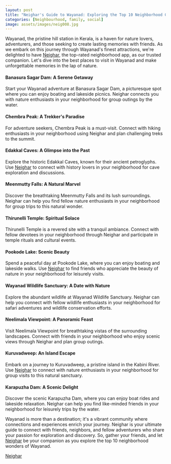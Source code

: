 ```yaml
---
layout: post
title: "Neighar's Guide to Wayanad: Exploring the Top 10 Neighborhood Gems with Friends"
categories: [Neighbourhood, family, social]
image: assets/images/neig008.jpg
---
```


Wayanad, the pristine hill station in Kerala, is a haven for nature lovers, adventurers, and those seeking to create lasting memories with friends. As we embark on this journey through Wayanad's finest attractions, we're delighted to have [Neighar](https://www.neighar.com), the top-rated neighborhood app, as our trusted companion. Let's dive into the best places to visit in Wayanad and make unforgettable memories in the lap of nature.

#### Banasura Sagar Dam: A Serene Getaway

Start your Wayanad adventure at Banasura Sagar Dam, a picturesque spot where you can enjoy boating and lakeside picnics. Neighar connects you with nature enthusiasts in your neighborhood for group outings by the water.

#### Chembra Peak: A Trekker's Paradise

For adventure seekers, Chembra Peak is a must-visit. Connect with hiking enthusiasts in your neighborhood using Neighar and plan challenging treks to the summit.

#### Edakkal Caves: A Glimpse into the Past

Explore the historic Edakkal Caves, known for their ancient petroglyphs. Use [Neighar](https://www.neighar.com) to connect with history lovers in your neighborhood for cave exploration and discussions.

#### Meenmutty Falls: A Natural Marvel

Discover the breathtaking Meenmutty Falls and its lush surroundings. Neighar can help you find fellow nature enthusiasts in your neighborhood for group trips to this natural wonder.

#### Thirunelli Temple: Spiritual Solace

Thirunelli Temple is a revered site with a tranquil ambiance. Connect with fellow devotees in your neighborhood through Neighar and participate in temple rituals and cultural events.

#### Pookode Lake: Scenic Beauty

Spend a peaceful day at Pookode Lake, where you can enjoy boating and lakeside walks. Use [Neighar](https://www.neighar.com) to find friends who appreciate the beauty of nature in your neighborhood for leisurely visits.

#### Wayanad Wildlife Sanctuary: A Date with Nature

Explore the abundant wildlife at Wayanad Wildlife Sanctuary. Neighar can help you connect with fellow wildlife enthusiasts in your neighborhood for safari adventures and wildlife conservation efforts.

#### Neelimala Viewpoint: A Panoramic Feast

Visit Neelimala Viewpoint for breathtaking vistas of the surrounding landscapes. Connect with friends in your neighborhood who enjoy scenic views through Neighar and plan group outings.

#### Kuruvadweep: An Island Escape

Embark on a journey to Kuruvadweep, a pristine island in the Kabini River. Use [Neighar](https://www.neighar.com) to connect with nature enthusiasts in your neighborhood for group visits to this natural sanctuary.

#### Karapuzha Dam: A Scenic Delight

Discover the scenic Karapuzha Dam, where you can enjoy boat rides and lakeside relaxation. Neighar can help you find like-minded friends in your neighborhood for leisurely trips by the water.

Wayanad is more than a destination; it's a vibrant community where connections and experiences enrich your journey. Neighar is your ultimate guide to connect with friends, neighbors, and fellow adventurers who share your passion for exploration and discovery. So, gather your friends, and let [Neighar](https://www.neighar.com) be your companion as you explore the top 10 neighborhood wonders of Wayanad.

[Neighar](https://www.neighar.com)
